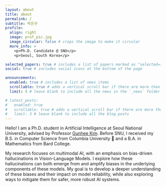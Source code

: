 ```yaml
---
layout: about
title: about
permalink: /
subtitle: 박은규
profile:
  align: right
  image: prof_pic.jpg
  image_circular: false # crops the image to make it circular
  more_info: >
    <p>Ph.D. Candidate @ SNU</p>
    <p>Seoul, South Korea</p>

selected_papers: true # includes a list of papers marked as "selected={true}"
social: true # includes social icons at the bottom of the page

announcements:
  enabled: true # includes a list of news items
  scrollable: true # adds a vertical scroll bar if there are more than 3 news items
  limit: 5 # leave blank to include all the news in the `_news` folder

# latest_posts:
#   enabled: true
#   scrollable: true # adds a vertical scroll bar if there are more than 3 new posts items
#   limit: 3 # leave blank to include all the blog posts
---
```


Hello! I am a Ph.D. student in Artificial Intelligence at Seoul National University, advised by Professor [Gunhee Kim](https://vision.snu.ac.kr/gunhee/). Before SNU, I received my B.S. in Computer Science from Columbia University :statue_of_liberty: and a B.A. in Mathematics from Bard College.

My research focuses on multimodal AI, with an emphasis on bias-driven hallucinations in Vision-Language Models. I explore how these hallucinations can both emerge from and amplify biases in the underlying components of these models. My goal is to develop a deeper understanding of these biases and their impact on model reliability, while also exploring ways to mitigate them for safer, more robust AI systems.

